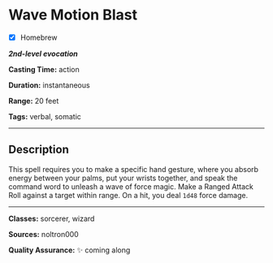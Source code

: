 # Wave Motion Blast

- [x] Homebrew

***2nd-level evocation***

**Casting Time:** action

**Duration:** instantaneous

**Range:** 20 feet

**Tags:** verbal, somatic

---

## Description
This spell requires you to make a specific hand gesture, where you absorb energy between your palms, put your wrists together, and speak the command word to unleash a wave of force magic.
Make a Ranged Attack Roll against a target within range.
On a hit, you deal `1d48` force damage.

---

**Classes:** sorcerer, wizard

**Sources:** noltron000

**Quality Assurance:** :sparkles: coming along

